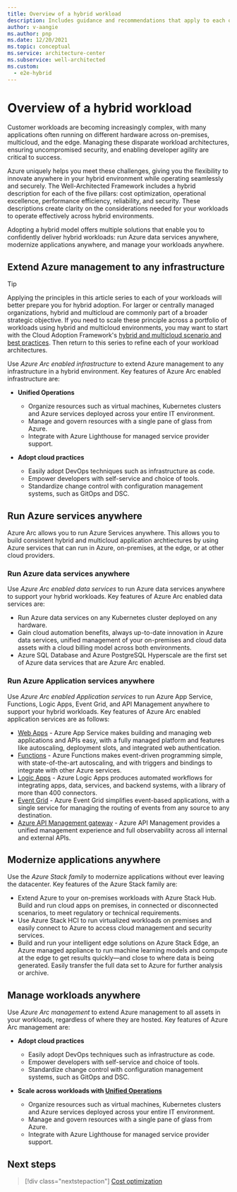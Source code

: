 ```yaml
---
title: Overview of a hybrid workload
description: Includes guidance and recommendations that apply to each of the five pillars in a hybrid and multi-cloud workload.
author: v-aangie
ms.author: pnp
ms.date: 12/20/2021
ms.topic: conceptual
ms.service: architecture-center
ms.subservice: well-architected
ms.custom:
  - e2e-hybrid
---
```


# Overview of a hybrid workload

Customer workloads are becoming increasingly complex, with many applications often running on different hardware across on-premises, multicloud, and the edge. Managing these disparate workload architectures, ensuring uncompromised security, and enabling developer agility are critical to success.

Azure uniquely helps you meet these challenges, giving you the flexibility to innovate anywhere in your hybrid environment while operating seamlessly and securely. The Well-Architected Framework includes a hybrid description for each of the five pillars: cost optimization, operational excellence, performance efficiency, reliability, and security. These descriptions create clarity on the considerations needed for your workloads to operate effectively across hybrid environments.

Adopting a hybrid model offers multiple solutions that enable you to confidently deliver hybrid workloads: run Azure data services anywhere, modernize applications anywhere, and manage your workloads anywhere.

## Extend Azure management to any infrastructure

> [!TIP]
> Applying the principles in this article series to each of your workloads will better prepare you for hybrid adoption. For larger or centrally managed organizations, hybrid and multicloud are commonly part of a broader strategic objective. If you need to scale these principle across a portfolio of workloads using hybrid and multicloud environments, you may want to start with the Cloud Adoption Framework's [hybrid and multicloud scenario and best practices](/azure/cloud-adoption-framework/scenarios/hybrid/unified-operations). Then return to this series to refine each of your workload architectures.

Use *Azure Arc enabled infrastructure* to extend Azure management to any infrastructure in a hybrid environment. Key features of Azure Arc enabled infrastructure are:

- **Unified Operations**
   - Organize resources such as virtual machines, Kubernetes clusters and Azure services deployed across your entire IT environment.
   - Manage and govern resources with a single pane of glass from Azure.
   - Integrate with Azure Lighthouse for managed service provider support.

- **Adopt cloud practices**
   - Easily adopt DevOps techniques such as infrastructure as code.
   - Empower developers with self-service and choice of tools.
   - Standardize change control with configuration management systems, such as GitOps and DSC.

## Run Azure services anywhere

Azure Arc allows you to run Azure Services anywhere. This allows you to build consistent hybrid and multicloud application archtiectures by using Azure services that can run in Azure, on-premises, at the edge, or at other cloud providers.

### Run Azure data services anywhere

Use *Azure Arc enabled data services* to run Azure data services anywhere to support your hybrid workloads. Key features of Azure Arc enabled data services are:

- Run Azure data services on any Kubernetes cluster deployed on any hardware.
- Gain cloud automation benefits, always up-to-date innovation in Azure data services, unified management of your on-premises and cloud data assets with a cloud billing model across both environments.
- Azure SQL Database and Azure PostgreSQL Hyperscale are the first set of Azure data services that are Azure Arc enabled.

### Run Azure Application services anywhere

Use *Azure Arc enabled Application services* to run Azure App Service, Functions, Logic Apps, Event Grid, and API Management anywhere to support your hybrid workloads. Key features of Azure Arc enabled application services are as follows:

- [Web Apps](/azure/app-service/overview-arc-integration?toc=/azure/cloud-adoption-framework/toc.json&bc=/azure/cloud-adoption-/_bread/toc.json) - Azure App Service makes building and managing web applications and APIs easy, with a fully managed platform and features like autoscaling, deployment slots, and integrated web authentication.
- [Functions](/azure/app-service/overview-arc-integration?toc=/azure/cloud-adoption-framework/toc.json&bc=/azure/cloud-adoption-framework/_bread/toc.json) - Azure Functions makes event-driven programming simple, with state-of-the-art autoscaling, and with triggers and bindings to integrate with other Azure services.
- [Logic Apps](/azure/app-service/overview-arc-integration?toc=/azure/cloud-adoption-framework/toc.json&bc=/azure/cloud-adoption-framework/_bread/toc.json) - Azure Logic Apps produces automated workflows for integrating apps, data, services, and backend systems, with a library of more than 400 connectors.
- [Event Grid](/azure/event-grid/kubernetes/?toc=/azure/cloud-adoption-framework/toc.json&bc=/azure/cloud-adoption-framework/_bread/toc.json) - Azure Event Grid simplifies event-based applications, with a single service for managing the routing of events from any source to any destination.
- [Azure API Management gateway](/azure/api-management/how-to-deploy-self-hosted-gateway-azure-arc?toc=/azure/cloud-adoption-framework/toc.json&bc=/azure/cloud-adoption-framework/_bread/toc.json) - Azure API Management provides a unified management experience and full observability across all internal and external APIs.

## Modernize applications anywhere

Use the *Azure Stack family* to modernize applications without ever leaving the datacenter. Key features of the Azure Stack family are:

- Extend Azure to your on-premises workloads with Azure Stack Hub. Build and run cloud apps on premises, in connected or disconnected scenarios, to meet regulatory or technical requirements.
- Use Azure Stack HCI to run virtualized workloads on premises and easily connect to Azure to access cloud management and security services.
- Build and run your intelligent edge solutions on Azure Stack Edge, an Azure managed appliance to run machine learning models and compute at the edge to get results quickly—and close to where data is being generated. Easily transfer the full data set to Azure for further analysis or archive.

## Manage workloads anywhere

Use *Azure Arc management* to extend Azure management to all assets in your workloads, regardless of where they are hosted. Key features of Azure Arc management are:

- **Adopt cloud practices**
   - Easily adopt DevOps techniques such as infrastructure as code.
   - Empower developers with self-service and choice of tools.
   - Standardize change control with configuration management systems, such as GitOps and DSC.

- **Scale across workloads with [Unified Operations](/azure/cloud-adoption-framework/scenarios/hybrid/unified-operations)**
   - Organize resources such as virtual machines, Kubernetes clusters and Azure services deployed across your entire IT environment.
   - Manage and govern resources with a single pane of glass from Azure.
   - Integrate with Azure Lighthouse for managed service provider support.

## Next steps

> [!div class="nextstepaction"]
> [Cost optimization](./hybrid-cost.md)
